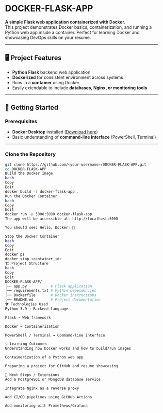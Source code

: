 # DOCKER-FLASK-APP

**A simple Flask web application containerized with Docker.**  
This project demonstrates Docker basics, containerization, and running a Python web app inside a container. Perfect for learning Docker and showcasing DevOps skills on your resume.

---

## 🖥️ Project Features
- **Python Flask** backend web application  
- **Dockerized** for consistent environment across systems  
- Runs in a **container** using Docker  
- Easily extendable to include **databases, Nginx, or monitoring tools**

---

## 🚀 Getting Started

### Prerequisites
- **Docker Desktop** installed ([Download here](https://www.docker.com/products/docker-desktop))  
- Basic understanding of **command-line interface** (PowerShell, Terminal)

---

### Clone the Repository
```bash
git clone https://github.com/<your-username>/DOCKER-FLASK-APP.git
cd DOCKER-FLASK-APP
Build the Docker Image
bash
Copy
Edit
docker build -t docker-flask-app .
Run the Docker Container
bash
Copy
Edit
docker run -p 5000:5000 docker-flask-app
The app will be accessible at: http://localhost:5000

You should see: Hello, Docker! 🚀

Stop the Docker Container
bash
Copy
Edit
docker ps
docker stop <container_id>
🏗️ Project Structure
bash
Copy
Edit
DOCKER-FLASK-APP/
│── app.py           # Flask application
│── requirements.txt # Python dependencies
│── Dockerfile       # Docker instructions
│── README.md        # Project documentation
🛠️ Technologies Used
Python 3.9 → Backend language

Flask → Web framework

Docker → Containerization

PowerShell / Terminal → Command-line interface

💡 Learning Outcomes
Understanding how Docker works and how to build/run images

Containerization of a Python web app

Preparing a project for GitHub and resume showcasing

📌 Next Steps / Extensions
Add a PostgreSQL or MongoDB database service

Integrate Nginx as a reverse proxy

Add CI/CD pipelines using GitHub Actions

Add monitoring with Prometheus/Grafana


